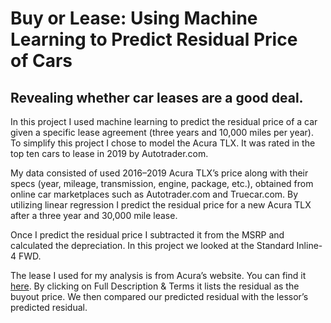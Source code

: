 # Buy or Lease: Using Machine Learning to Predict Residual Price of Cars
## Revealing whether car leases are a good deal.

In this project I used machine learning to predict the residual price of a car given a specific lease agreement (three years and 10,000 miles per year). To simplify this project I chose to model the Acura TLX. It was rated in the top ten cars to lease in 2019 by Autotrader.com.

My data consisted of used 2016–2019 Acura TLX’s price along with their specs (year, mileage, transmission, engine, package, etc.), obtained from online car marketplaces such as Autotrader.com and Truecar.com. By utilizing linear regression I predict the residual price for a new Acura TLX after a three year and 30,000 mile lease.

Once I predict the residual price I subtracted it from the MSRP and calculated the depreciation. In this project we looked at the Standard Inline-4 FWD.

The lease I used for my analysis is from Acura’s website. You can find it [here](https://www.acura.com/tlx). By clicking on Full Description & Terms it lists the residual as the buyout price. We then compared our predicted residual with the lessor’s predicted residual.